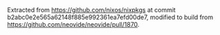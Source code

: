 Extracted from https://github.com/nixos/nixpkgs at commit b2abc0e2e565a62148f885e992361ea7efd00de7, modified to build from https://github.com/neovide/neovide/pull/1870.
